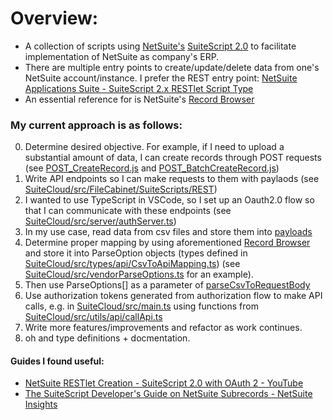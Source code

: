 # Overview:
- A collection of scripts using [NetSuite's](https://www.netsuite.com/portal/home.shtml) [SuiteScript 2.0](https://docs.oracle.com/en/cloud/saas/netsuite/ns-online-help/article_4140956840.html) to facilitate implementation of NetSuite as company's ERP.
- There are multiple entry points to create/update/delete data from one's NetSuite account/instance. I prefer the REST entry point: [NetSuite Applications Suite - SuiteScript 2.x RESTlet Script Type](https://docs.oracle.com/en/cloud/saas/netsuite/ns-online-help/section_4387799403.html)
- An essential reference for is NetSuite's [Record Browser](https://system.netsuite.com/help/helpcenter/en_US/srbrowser/Browser2024_2/script/record/account.html) 

### My current approach is as follows:
0. Determine desired objective. For example, if I need to upload a substantial amount of data, I can create records through POST requests (see [POST_CreateRecord.js](https://github.com/AndrewGarwood/NetSuite/blob/master/SuiteCloud/src/FileCabinet/SuiteScripts/REST/POST_CreateRecord.js) and [POST_BatchCreateRecord.js](https://github.com/AndrewGarwood/NetSuite/blob/master/SuiteCloud/src/FileCabinet/SuiteScripts/REST/POST_BatchCreateRecord.js))
1. Write API endpoints so I can make requests to them with paylaods (see [SuiteCloud/src/FileCabinet/SuiteScripts/REST](https://github.com/AndrewGarwood/NetSuite/tree/master/SuiteCloud/src/FileCabinet/SuiteScripts/REST))
2. I wanted to use TypeScript in VSCode, so I set up an Oauth2.0 flow so that I can communicate with these endpoints (see [SuiteCloud/src/server/authServer.ts](https://github.com/AndrewGarwood/NetSuite/blob/master/SuiteCloud/src/server/authServer.ts))
3. In my use case, read data from csv files and store them into [payloads](https://github.com/AndrewGarwood/NetSuite/blob/master/SuiteCloud/src/utils/api/samplePayloads.ts)
4. Determine proper mapping by using aforementioned [Record Browser](https://system.netsuite.com/help/helpcenter/en_US/srbrowser/Browser2024_2/script/record/account.html) and store it into ParseOption objects (types defined in [SuiteCloud/src/types/api/CsvToApiMapping.ts](https://github.com/AndrewGarwood/NetSuite/blob/master/SuiteCloud/src/types/api/CsvToApiMapping.ts)) (see [SuiteCloud/src/vendorParseOptions.ts](https://github.com/AndrewGarwood/NetSuite/blob/master/SuiteCloud/src/vendorParseOptions.ts) for an example).
5. Then use ParseOptions[] as a parameter of [parseCsvToRequestBody](https://github.com/AndrewGarwood/NetSuite/blob/master/SuiteCloud/src/parseCsvToRequestBody.ts) 
6. Use authorization tokens generated from authorization flow to make API calls, e.g. in [SuiteCloud/src/main.ts](https://github.com/AndrewGarwood/NetSuite/blob/master/SuiteCloud/src/main.ts) using functions from [SuiteCloud/src/utils/api/callApi.ts](https://github.com/AndrewGarwood/NetSuite/blob/master/SuiteCloud/src/utils/api/callApi.ts)
7. Write more features/improvements and refactor as work continues.
8. oh and type definitions + docmentation.

#### Guides I found useful: 
- [NetSuite RESTlet Creation - SuiteScript 2.0 with OAuth 2 - YouTube](https://www.youtube.com/watch?v=MAOMQp5dh0U)
- [The SuiteScript Developer's Guide on NetSuite Subrecords - NetSuite Insights](https://netsuite.smash-ict.com/suitescript-developers-guide-on-netsuite-subrecords-part-1/)
